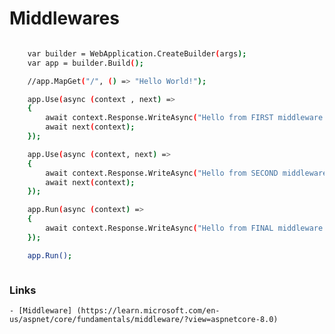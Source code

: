 # Middlewares

```Bash

    var builder = WebApplication.CreateBuilder(args);
    var app = builder.Build();

    //app.MapGet("/", () => "Hello World!");

    app.Use(async (context , next) =>
    {
        await context.Response.WriteAsync("Hello from FIRST middleware \n");
        await next(context);
    });

    app.Use(async (context, next) =>
    {
        await context.Response.WriteAsync("Hello from SECOND middleware \n");
        await next(context);
    });

    app.Run(async (context) =>
    {
        await context.Response.WriteAsync("Hello from FINAL middleware \n");
    });

    app.Run();



```


### Links
    - [Middleware] (https://learn.microsoft.com/en-us/aspnet/core/fundamentals/middleware/?view=aspnetcore-8.0)